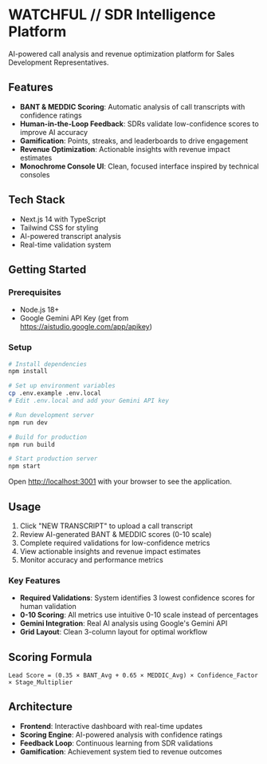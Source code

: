 # WATCHFUL // SDR Intelligence Platform

AI-powered call analysis and revenue optimization platform for Sales Development Representatives.

## Features

- **BANT & MEDDIC Scoring**: Automatic analysis of call transcripts with confidence ratings
- **Human-in-the-Loop Feedback**: SDRs validate low-confidence scores to improve AI accuracy
- **Gamification**: Points, streaks, and leaderboards to drive engagement
- **Revenue Optimization**: Actionable insights with revenue impact estimates
- **Monochrome Console UI**: Clean, focused interface inspired by technical consoles

## Tech Stack

- Next.js 14 with TypeScript
- Tailwind CSS for styling
- AI-powered transcript analysis
- Real-time validation system

## Getting Started

### Prerequisites
- Node.js 18+
- Google Gemini API Key (get from https://aistudio.google.com/app/apikey)

### Setup

```bash
# Install dependencies
npm install

# Set up environment variables
cp .env.example .env.local
# Edit .env.local and add your Gemini API key

# Run development server
npm run dev

# Build for production
npm run build

# Start production server
npm start
```

Open [http://localhost:3001](http://localhost:3001) with your browser to see the application.

## Usage

1. Click "NEW TRANSCRIPT" to upload a call transcript
2. Review AI-generated BANT & MEDDIC scores (0-10 scale)
3. Complete required validations for low-confidence metrics
4. View actionable insights and revenue impact estimates
5. Monitor accuracy and performance metrics

### Key Features
- **Required Validations**: System identifies 3 lowest confidence scores for human validation
- **0-10 Scoring**: All metrics use intuitive 0-10 scale instead of percentages
- **Gemini Integration**: Real AI analysis using Google's Gemini API
- **Grid Layout**: Clean 3-column layout for optimal workflow

## Scoring Formula

```
Lead Score = (0.35 × BANT_Avg + 0.65 × MEDDIC_Avg) × Confidence_Factor × Stage_Multiplier
```

## Architecture

- **Frontend**: Interactive dashboard with real-time updates
- **Scoring Engine**: AI-powered analysis with confidence ratings
- **Feedback Loop**: Continuous learning from SDR validations
- **Gamification**: Achievement system tied to revenue outcomes